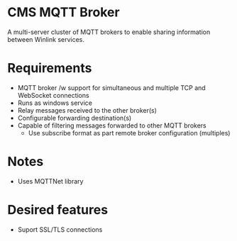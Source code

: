 # CMS MQTT Broker

A multi-server cluster of MQTT brokers to enable sharing information between Winlink services.  

# Requirements
* MQTT broker /w support for simultaneous and multiple TCP and WebSocket connections
* Runs as windows service
* Relay messages received to the other broker(s)
* Configurable forwarding destination(s)
* Capable of filtering messages forwarded to other MQTT brokers
  * Use subscribe format as part remote broker configuration (multiples)
  
# Notes
* Uses MQTTNet library

# Desired features
* Suport SSL/TLS connections 






